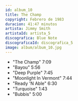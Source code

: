 ```yaml
---
id: album_10
title: The Champ
copyright: Febrero de 1983
duracion: 41:47 minutos
artista: Jimmy Smith
artistaId: artista_5
discografica: Blue Note
discograficaId: discografica_5
image: album/album_10.jpg
---
```


- "The Champ" 7:09
- "Bayou" 5:56
- "Deep Purple" 7:45
- "Moonlight In Vermont" 7:44
- "Ready 'N Able" 6:30
- "Turquoise" 1:43
- "Bubbis" 5:00
